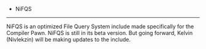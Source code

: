 - NiFQS
______________________________________________________________________________

NiFQS is an optimized File Query System include made specifically for the Compiler Pawn.
NiFQS is still in its beta version.
But going forward, Kelvin (Nivlekzin) will be making updates to the include.
